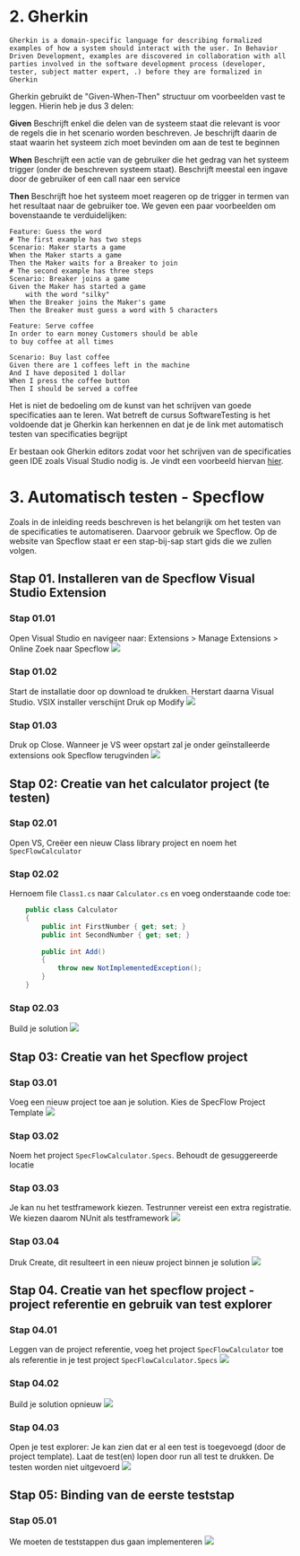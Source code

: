 # 2. Gherkin
	Gherkin is a domain-specific language for describing formalized examples of how a system should interact with the user. In Behavior Driven Development, examples are discovered in collaboration with all parties involved in the software development process (developer, tester, subject matter expert, .) before they are formalized in Gherkin

Gherkin gebruikt de "Given-When-Then" structuur om voorbeelden vast te leggen. Hierin heb je dus 3 delen:

**Given**
Beschrijft enkel die delen van de systeem staat die relevant is voor de regels die in het scenario worden beschreven. Je beschrijft daarin de staat waarin het systeem zich moet bevinden om aan de test te beginnen

**When**
Beschrijft een actie van de gebruiker die het gedrag van het systeem trigger (onder de beschreven systeem staat). Beschrijft meestal een ingave door de gebruiker of een call naar een service

**Then**
Beschrijft hoe het systeem moet reageren op de trigger in termen van het resultaat naar de gebruiker toe. We geven een paar voorbeelden om bovenstaande te verduidelijken:
```
Feature: Guess the word
# The first example has two steps
Scenario: Maker starts a game
When the Maker starts a game
Then the Maker waits for a Breaker to join
# The second example has three steps
Scenario: Breaker joins a game
Given the Maker has started a game 
    with the word "silky"
When the Breaker joins the Maker's game
Then the Breaker must guess a word with 5 characters
```

```
Feature: Serve coffee
In order to earn money Customers should be able 
to buy coffee at all times 

Scenario: Buy last coffee
Given there are 1 coffees left in the machine
And I have deposited 1 dollar 
When I press the coffee button 
Then I should be served a coffee
```

Het is niet de bedoeling om de kunst van het schrijven van goede specificaties aan te leren. Wat betreft de cursus SoftwareTesting is het voldoende dat je Gherkin kan herkennen en dat je de link met automatisch testen van specificaties begrijpt

Er bestaan ook Gherkin editors zodat voor het schrijven van de specificaties geen IDE zoals Visual Studio nodig is. Je vindt een voorbeeld hiervan [hier](https://specflow.org/gherkin-editor/).

# 3. Automatisch testen - Specflow
Zoals in de inleiding reeds beschreven is het belangrijk om het testen van de specificaties te automatiseren. Daarvoor gebruik we Specflow. Op de website van Specflow staat er een stap-bij-sap start gids die we zullen volgen.

## Stap 01. Installeren van de Specflow Visual Studio Extension
### Stap 01.01
Open Visual Studio en navigeer naar: Extensions > Manage Extensions > Online
Zoek naar Specflow
![](https://apwt.gitbook.io/~gitbook/image?url=https%3A%2F%2F4058530821-files.gitbook.io%2F%7E%2Ffiles%2Fv0%2Fb%2Fgitbook-x-prod.appspot.com%2Fo%2Fspaces%252F-MGtJKh7Wy8QD_tjgVdu%252Fuploads%252FYUh68CGTXjgbkjXi2hC9%252Fimage.png%3Falt%3Dmedia%26token%3D52c16688-4494-4c6a-940b-fe220ddfc483&width=768&dpr=4&quality=100&sign=4785f98e&sv=1)

### Stap 01.02
Start de installatie door op download te drukken. Herstart daarna Visual Studio. VSIX installer verschijnt 
Druk op Modify
![](https://apwt.gitbook.io/~gitbook/image?url=https%3A%2F%2F4058530821-files.gitbook.io%2F%7E%2Ffiles%2Fv0%2Fb%2Fgitbook-x-prod.appspot.com%2Fo%2Fspaces%252F-MGtJKh7Wy8QD_tjgVdu%252Fuploads%252FAau0h6N9p8dRhxWv2jB9%252Fimage.png%3Falt%3Dmedia%26token%3Daab2019e-bf0f-4576-9a1e-47b90d80f764&width=768&dpr=4&quality=100&sign=6009fd2b&sv=1)

### Stap 01.03
Druk op Close. Wanneer je VS weer opstart zal je onder geïnstalleerde extensions ook Specflow terugvinden
![](https://apwt.gitbook.io/~gitbook/image?url=https%3A%2F%2F4058530821-files.gitbook.io%2F%7E%2Ffiles%2Fv0%2Fb%2Fgitbook-x-prod.appspot.com%2Fo%2Fspaces%252F-MGtJKh7Wy8QD_tjgVdu%252Fuploads%252FvQTtl2ROojy4KL0H59sY%252Fimage.png%3Falt%3Dmedia%26token%3D57aa56be-369d-47cc-88f6-be3be8d2a9fe&width=768&dpr=4&quality=100&sign=67e0f75f&sv=1)

## Stap 02: Creatie van het calculator project (te testen)
### Stap 02.01
Open VS, Creëer een nieuw Class library project en noem het `SpecFlowCalculator`

### Stap 02.02
Hernoem file `Class1.cs` naar `Calculator.cs` en voeg onderstaande code toe:
```cs
    public class Calculator
    {
        public int FirstNumber { get; set; }
        public int SecondNumber { get; set; }
        
        public int Add()
        {
            throw new NotImplementedException();
        }
    }
```

### Stap 02.03
Build je solution
![](https://apwt.gitbook.io/~gitbook/image?url=https%3A%2F%2F4058530821-files.gitbook.io%2F%7E%2Ffiles%2Fv0%2Fb%2Fgitbook-legacy-files%2Fo%2Fassets%252F-MGtJKh7Wy8QD_tjgVdu%252F-MOWmjWiYQbYOZllqVUp%252F-MOWmukHNwnnTbW3Bgzi%252Fimage.png%3Falt%3Dmedia%26token%3Df5d8849d-7a3a-4f39-8f47-062fb2bce6cf&width=768&dpr=4&quality=100&sign=2793b64f&sv=1)

## Stap 03: Creatie van het Specflow project
### Stap 03.01
Voeg een nieuw project toe aan je solution. Kies de SpecFlow Project Template
![](https://apwt.gitbook.io/~gitbook/image?url=https%3A%2F%2F4058530821-files.gitbook.io%2F%7E%2Ffiles%2Fv0%2Fb%2Fgitbook-x-prod.appspot.com%2Fo%2Fspaces%252F-MGtJKh7Wy8QD_tjgVdu%252Fuploads%252FzyMYTyZlVONKndWvG60J%252Fimage.png%3Falt%3Dmedia%26token%3De1ede680-0d68-4f98-8a72-0949f5698a84&width=768&dpr=4&quality=100&sign=f184df5&sv=1)

### Stap 03.02
Noem het project `SpecFlowCalculator.Specs`. Behoudt de gesuggereerde locatie

### Stap 03.03
Je kan nu het testframework kiezen. Testrunner vereist een extra registratie. We kiezen daarom NUnit als testframework
![](https://apwt.gitbook.io/~gitbook/image?url=https%3A%2F%2F4058530821-files.gitbook.io%2F%7E%2Ffiles%2Fv0%2Fb%2Fgitbook-x-prod.appspot.com%2Fo%2Fspaces%252F-MGtJKh7Wy8QD_tjgVdu%252Fuploads%252FkviU4j8oWT8PLYj6yNEN%252Fimage.png%3Falt%3Dmedia%26token%3D74160b67-034e-4394-8796-50d5501cb29d&width=768&dpr=4&quality=100&sign=733164e&sv=1)

### Stap 03.04
Druk Create, dit resulteert in een nieuw project binnen je solution
![](https://apwt.gitbook.io/~gitbook/image?url=https%3A%2F%2F4058530821-files.gitbook.io%2F%7E%2Ffiles%2Fv0%2Fb%2Fgitbook-x-prod.appspot.com%2Fo%2Fspaces%252F-MGtJKh7Wy8QD_tjgVdu%252Fuploads%252FdogcluOpKdOm5ULRyPyy%252Fimage.png%3Falt%3Dmedia%26token%3D5d555d00-bde3-407c-9d67-a4e8045de76f&width=768&dpr=4&quality=100&sign=e52ba253&sv=1)

## Stap 04. Creatie van het specflow project - project referentie en gebruik van test explorer
### Stap 04.01
Leggen van de project referentie, voeg het project `SpecFlowCalculator` toe als referentie in je test project `SpecFlowCalculator.Specs`
![](https://apwt.gitbook.io/~gitbook/image?url=https%3A%2F%2F4058530821-files.gitbook.io%2F%7E%2Ffiles%2Fv0%2Fb%2Fgitbook-legacy-files%2Fo%2Fassets%252F-MGtJKh7Wy8QD_tjgVdu%252F-MOWmjWiYQbYOZllqVUp%252F-MOWpdiGlNYqTEGQqa7g%252Fimage.png%3Falt%3Dmedia%26token%3D916e7ce7-9af6-413b-9e29-c712e790f4da&width=768&dpr=4&quality=100&sign=196874df&sv=1)

### Stap 04.02
Build je solution opnieuw
![](https://apwt.gitbook.io/~gitbook/image?url=https%3A%2F%2F4058530821-files.gitbook.io%2F%7E%2Ffiles%2Fv0%2Fb%2Fgitbook-x-prod.appspot.com%2Fo%2Fspaces%252F-MGtJKh7Wy8QD_tjgVdu%252Fuploads%252FThUlEPbncqax9hZKtfqE%252Fimage.png%3Falt%3Dmedia%26token%3D25d92848-8bb3-45fb-aa6a-4e7109278779&width=768&dpr=4&quality=100&sign=8769b15d&sv=1)


### Stap 04.03
Open je test explorer: Je kan zien dat er al een test is toegevoegd (door de project template). Laat de test(en) lopen door run all test te drukken. De testen worden niet uitgevoerd
![](https://apwt.gitbook.io/~gitbook/image?url=https%3A%2F%2F4058530821-files.gitbook.io%2F%7E%2Ffiles%2Fv0%2Fb%2Fgitbook-x-prod.appspot.com%2Fo%2Fspaces%252F-MGtJKh7Wy8QD_tjgVdu%252Fuploads%252FiraLCyUgOWeeCckGg0VM%252Fimage.png%3Falt%3Dmedia%26token%3D6717ba3c-f25d-4f0e-b720-26de0fec1c88&width=768&dpr=4&quality=100&sign=b3c48a37&sv=1)

## Stap 05: Binding van de eerste teststap
### Stap 05.01
We moeten de teststappen dus gaan implementeren
![](https://apwt.gitbook.io/~gitbook/image?url=https%3A%2F%2F4058530821-files.gitbook.io%2F%7E%2Ffiles%2Fv0%2Fb%2Fgitbook-x-prod.appspot.com%2Fo%2Fspaces%252F-MGtJKh7Wy8QD_tjgVdu%252Fuploads%252FSIxozSM7bM18mTUM2IEx%252Fimage.png%3Falt%3Dmedia%26token%3Db2b4c474-cc4f-421e-a6ab-398ab389920e&width=768&dpr=4&quality=100&sign=5ee1c84d&sv=1)

